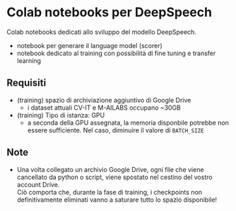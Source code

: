 # Colab notebooks per DeepSpeech

Colab notebooks dedicati allo sviluppo del modello DeepSpeech.
* notebook per generare il language model (scorer)
* notebook dedicato al training con possibilità di fine tuning e transfer learning

## Requisiti

* (training) spazio di archiviazione aggiuntivo di Google Drive
  * i dataset attuali CV-IT e M-AILABS occupano ~30GB
* (training) Tipo di istanza: GPU
  * a seconda della GPU assegnata, la memoria disponbile potrebbe non essere sufficiente. Nel caso, diminuire il valore di ```BATCH_SIZE```

## Note

* Una volta collegato un archivio Google Drive, ogni file che viene cancellato da python o script, viene spostato nel cestino del vostro account Drive.  
Ciò comporta che, durante la fase di training, i checkpoints non definitivamente eliminati vanno a saturare tutto lo spazio disponibile!  
